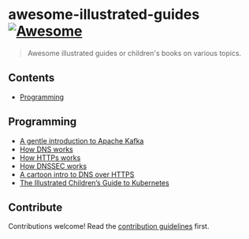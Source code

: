 # awesome-illustrated-guides [![Awesome](https://awesome.re/badge.svg)](https://awesome.re)

> Awesome illustrated guides or children's books on various topics.

## Contents

- [Programming](#programming)

## Programming

- [A gentle introduction to Apache Kafka](https://www.gentlydownthe.stream/)
- [How DNS works](https://howdns.works/)
- [How HTTPs works](https://howhttps.works/)
- [How DNSSEC works](https://howdnssec.works/)
- [A cartoon intro to DNS over HTTPS](https://hacks.mozilla.org/2018/05/a-cartoon-intro-to-dns-over-https/)
- [The Illustrated Children’s Guide to Kubernetes](https://www.cncf.io/the-childrens-illustrated-guide-to-kubernetes/)


## Contribute

Contributions welcome! Read the [contribution guidelines](CONTRIBUTING.md) first.
